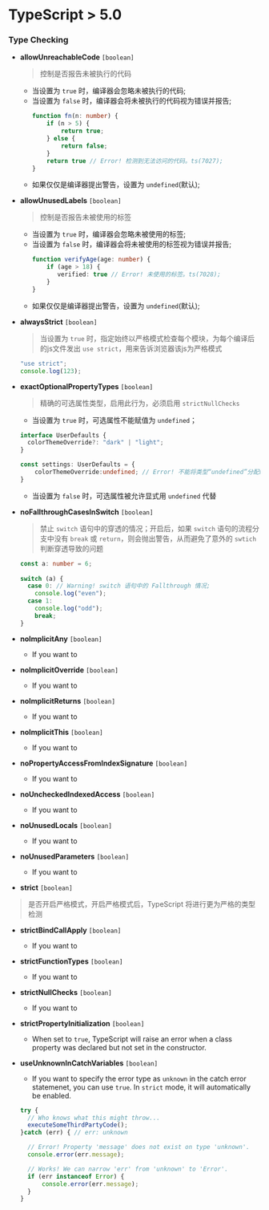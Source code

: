 # TypeScript > 5.0

### Type Checking

- **allowUnreachableCode**  `[boolean]`
  > 控制是否报告未被执行的代码
  - 当设置为 `true` 时，编译器会忽略未被执行的代码;
  - 当设置为 `false` 时，编译器会将未被执行的代码视为错误并报告;
    ```ts
    function fn(n: number) {
        if (n > 5) {
            return true;
        } else {
            return false;
        }
        return true // Error! 检测到无法访问的代码。ts(7027);
    }
    ```
  - 如果仅仅是编译器提出警告，设置为 `undefined`(默认);

- **allowUnusedLabels** `[boolean]`
  > 控制是否报告未被使用的标签
  - 当设置为 `true` 时，编译器会忽略未被使用的标签;
  - 当设置为 `false` 时，编译器会将未被使用的标签视为错误并报告;
    ```ts
    function verifyAge(age: number) {
        if (age > 18) {
           verified: true // Error! 未使用的标签。ts(7028);
        }
    }
    ```
  - 如果仅仅是编译器提出警告，设置为 `undefined`(默认);
  

- **alwaysStrict** `[boolean]`
  > 当设置为 `true` 时，指定始终以严格模式检查每个模块，为每个编译后的js文件发出 `use strict`，用来告诉浏览器该js为严格模式
  ```js
  "use strict";
  console.log(123);
  ```
 
- **exactOptionalPropertyTypes** `[boolean]`
  > 精确的可选属性类型，启用此行为，必须启用 `strictNullChecks`
  - 当设置为 `true` 时，可选属性不能赋值为 `undefined`；
  ```ts
  interface UserDefaults {
    colorThemeOverride?: "dark" | "light";
  }

  const settings: UserDefaults = {
      colorThemeOverride:undefined; // Error! 不能将类型“undefined”分配给类型“"dark" | "light"”;
  }
  ```
  - 当设置为 `false` 时，可选属性被允许显式用 `undefined` 代替
  
- **noFallthroughCasesInSwitch** `[boolean]`
  > 禁止 `switch` 语句中的穿透的情况；开启后，如果 `switch` 语句的流程分支中没有 `break` 或 `return`，则会抛出警告，从而避免了意外的 `swtich` 判断穿透导致的问题
  ```ts
  const a: number = 6;
 
  switch (a) {
    case 0: // Warning! switch 语句中的 Fallthrough 情况;
      console.log("even");
    case 1:
      console.log("odd");
      break;
  }
  ```
  
- **noImplicitAny** `[boolean]`
  - If you want to

- **noImplicitOverride** `[boolean]`
  - If you want to
  
- **noImplicitReturns** `[boolean]`
  - If you want to
  
- **noImplicitThis** `[boolean]`
  - If you want to
  
- **noPropertyAccessFromIndexSignature** `[boolean]`
  - If you want to 
  
- **noUncheckedIndexedAccess** `[boolean]`
  - If you want to 
  
- **noUnusedLocals** `[boolean]`
  - If you want to 
  
- **noUnusedParameters** `[boolean]`
  - If you want to
   
- **strict** `[boolean]`
> 是否开启严格模式，开启严格模式后，TypeScript 将进行更为严格的类型检测

  
- **strictBindCallApply** `[boolean]`
  - If you want to 
  
- **strictFunctionTypes** `[boolean]`
  - If you want to 
  
- **strictNullChecks** `[boolean]`
  - If you want to 
  
- **strictPropertyInitialization** `[boolean]`
  - When set to `true`, TypeScript will raise an error when a class property was declared but not set in the constructor. 
  
- **useUnknownInCatchVariables** `[boolean]`
  - If you want to specify the error type as `unknown` in the catch error statemenet, you can use `true`. In `strict` mode, it will automatically be enabled.
  ```js
  try {
    // Who knows what this might throw...
    executeSomeThirdPartyCode();
  }catch (err) { // err: unknown

    // Error! Property 'message' does not exist on type 'unknown'.
    console.error(err.message);

    // Works! We can narrow 'err' from 'unknown' to 'Error'.
    if (err instanceof Error) {
        console.error(err.message);
    }
  }
  ```